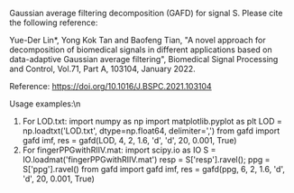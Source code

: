 Gaussian average filtering decomposition (GAFD) for signal S.
Please cite the following reference: 

Yue-Der Lin*, Yong Kok Tan and Baofeng Tian, "A novel approach for decomposition of biomedical signals in different applications based on data-adaptive Gaussian average filtering", Biomedical Signal Processing and Control, Vol.71, Part A, 103104, January 2022.

Reference: https://doi.org/10.1016/J.BSPC.2021.103104

Usage examples:\n
1) For LOD.txt:
import numpy as np
import matplotlib.pyplot as plt
LOD = np.loadtxt('LOD.txt', dtype=np.float64, delimiter=',')
from gafd import gafd
imf, res = gafd(LOD, 4, 2, 1.6, 'd', 'd', 20, 0.001, True)
2) For fingerPPGwithRIIV.mat:
import scipy.io as IO
S = IO.loadmat('fingerPPGwithRIIV.mat') 
resp = S['resp'].ravel(); ppg = S['ppg'].ravel()
from gafd import gafd
imf, res = gafd(ppg, 6, 2, 1.6, 'd', 'd', 20, 0.001, True)
